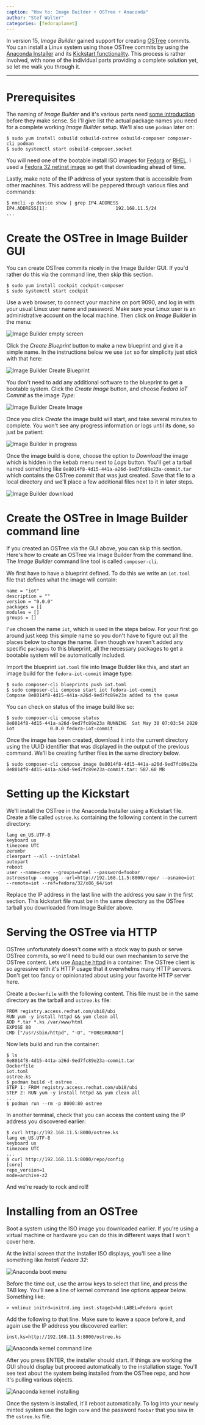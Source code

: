 ```yaml
---
caption: "How to: Image Builder + OSTree + Anaconda"
author: "Stef Walter"
categories: [fedoraplanet]
---
```

In version 15, *Image Builder* gained support for creating 
[OSTree](https://ostree.readthedocs.io/en/latest/) commits.
You can install a Linux system using those OSTree commits by using
the [Anaconda Installer](https://fedoraproject.org/wiki/Anaconda)
and its
[Kickstart functionality](https://anaconda-installer.readthedocs.io/en/latest/kickstart.html).
This process is rather involved, with none of the individual parts
providing a complete solution yet, so let me walk you through it.

---

# Prerequisites

The naming of *Image Builder* and it's various parts need
[some introduction](../documentation/) before they make sense. So I'll give
list the actual package names you need for a complete working *Image Builder*
setup. We'll also use `podman` later on:

    $ sudo yum install osbuild osbuild-ostree osbuild-composer composer-cli podman
    $ sudo systemctl start osbuild-composer.socket

You will need one of the bootable install ISO images for
[Fedora](https://getfedora.org/) or [RHEL](https://developers.redhat.com/products/rhel/download).
I used a
[Fedora 32 netinst image](https://ftp.fau.de/fedora/linux/releases/32/Server/x86_64/iso/Fedora-Server-netinst-x86_64-32-1.6.iso) so get that downloading ahead of time.

Lastly, make note of the IP address of your system that is accessible
from other machines. This address will be peppered through various files
and commands:

    $ nmcli -p device show | grep IP4.ADDRESS
    IP4.ADDRESS[1]:                         192.168.11.5/24
    ...

# Create the OSTree in Image Builder GUI

You can create OSTree commits nicely in the Image Builder GUI. If
you'd rather do this via the command line, then skip this section.

    $ sudo yum install cockpit cockpit-composer
    $ sudo systemctl start cockpit

Use a web browser, to connect your machine on port 9090, and log in with
your usual Linux user name and password. Make sure your Linux user is an
administrative account on the local machine. Then click on *Image Builder* in the menu:

![Image Builder empty screen](howto-ostree-anaconda-empty.png)

Click the *Create Blueprint* button to make a new blueprint and give it
a simple name. In the instructions below we use `iot` so for simplicity
just stick with that here:

![Image Builder Create Blueprint](howto-ostree-anaconda-create-blueprint.png)

You don't need to add any additional software to the blueprint to get a bootable
system. Click the *Create Image* button, and choose *Fedora IoT Commit* as
the image *Type*:

![Image Builder Create Image](howto-ostree-anaconda-create-image.png)

Once you click *Create* the image build will start, and take several minutes
to complete. You won't see any progress information or logs until its done,
so just be patient:

![Image Builder in progress](howto-ostree-anaconda-queue-progress.png)

Once the image build is done, choose the option to *Download* the image which
is hidden in the kebab menu next to *Logs* button. You'll get a tarball
named something like `8e8014f8-4d15-441a-a26d-9ed7fc89e23a-commit.tar`
which contains the OSTree commit that was just created. Save that file
to a local directory and we'll place a few additional files next to it
in later steps.

![Image Builder download](howto-ostree-anaconda-download.png)

# Create the OSTree in Image Builder command line

If you created an OSTree via the GUI above, you can skip this section.
Here's how to create an OSTree via Image Builder from the command line.
The *Image Builder* command line tool is called `composer-cli`.

We first have to have a blueprint defined. To do this we write
an `iot.toml` file that defines what the image will contain:

    name = "iot"
    description = ""
    version = "0.0.0"
    packages = []
    modules = []
    groups = []

I've chosen the name `iot`, which is used in the steps below. For your
first go around just keep this simple name so you don't have to figure out all
the places below to change the name. Even though we haven't added any specific
`packages` to this blueprint, all the necessary packages to get a
bootable system will be automatically included.

Import the blueprint `iot.toml` file into Image Builder like this, and
start an image build for the `fedora-iot-commit` image type:

    $ sudo composer-cli blueprints push iot.toml
    $ sudo composer-cli compose start iot fedora-iot-commit
    Compose 8e8014f8-4d15-441a-a26d-9ed7fc89e23a added to the queue

You can check on status of the image build like so:

    $ sudo composer-cli compose status
    8e8014f8-4d15-441a-a26d-9ed7fc89e23a RUNNING  Sat May 30 07:03:54 2020 iot             0.0.0 fedora-iot-commit

Once the image has been created, download it into the current directory
using the UUID identifier that was displayed in the output of the previous
command. We'll be creating further files in the same directory below.

    $ sudo composer-cli compose image 8e8014f8-4d15-441a-a26d-9ed7fc89e23a
    8e8014f8-4d15-441a-a26d-9ed7fc89e23a-commit.tar: 587.60 MB

# Setting up the Kickstart

We'll install the OSTree in the Anaconda Installer using a Kickstart file.
Create a file called `ostree.ks` containing the following content
in the current directory:

    lang en_US.UTF-8
    keyboard us
    timezone UTC
    zerombr
    clearpart --all --initlabel
    autopart
    reboot
    user --name=core --groups=wheel --password=foobar
    ostreesetup --nogpg --url=http://192.168.11.5:8000/repo/ --osname=iot --remote=iot --ref=fedora/32/x86_64/iot

Replace the IP address in the last line with the address you saw in the
first section. This kickstart file must be in the same directory as
the OSTree tarball you downloaded from Image Builder above.

# Serving the OSTree via HTTP

OSTree unfortunately doesn't come with a stock way to push or
serve OSTree commits, so we'll need to build our own mechanism to serve the
OSTree content. Lets use [Apache httpd](https://httpd.apache.org/) in
a container. The OSTree client is so agressive with it's HTTP usage
that it overwhelms many HTTP servers. Don't get too fancy or opinionated
about using your favorite HTTP server here.

Create a `Dockerfile` with the following content. This file must be
in the same directory as the tarball and `ostree.ks` file:

    FROM registry.access.redhat.com/ubi8/ubi
    RUN yum -y install httpd && yum clean all
    ADD *.tar *.ks /var/www/html
    EXPOSE 80
    CMD ["/usr/sbin/httpd", "-D", "FOREGROUND"]

Now lets build and run the container:

    $ ls
    8e8014f8-4d15-441a-a26d-9ed7fc89e23a-commit.tar
    Dockerfile
    iot.toml
    ostree.ks
    $ podman build -t ostree .
    STEP 1: FROM registry.access.redhat.com/ubi8/ubi
    STEP 2: RUN yum -y install httpd && yum clean all
    ...
    $ podman run --rm -p 8000:80 ostree

In another terminal, check that you can access the content
using the IP address you discovered earlier:

    $ curl http://192.168.11.5:8000/ostree.ks
    lang en_US.UTF-8
    keyboard us
    timezone UTC
    ...
    $ curl http://192.168.11.5:8000/repo/config
    [core]
    repo_version=1
    mode=archive-z2

And we're ready to rock and roll!

# Installing from an OSTree

Boot a system using the ISO image you downloaded earlier. If you're using a
virtual machine or hardware you can do this in different ways that I won't
cover here.

At the initial screen that the Installer ISO displays, you'll see a line
something like *Install Fedora 32*:

![Anaconda boot menu](howto-ostree-anaconda-bootmenu.png)

Before the time out, use the arrow keys to select that line, and press
the TAB key. You'll see a line of kernel command line options appear below.
Something like:

    > vmlinuz initrd=initrd.img inst.stage2=hd:LABEL=Fedora quiet

Add the following to that line. Make sure to leave a space before it, and again
use the IP address you discovered earlier:

    inst.ks=http://192.168.11.5:8000/ostree.ks

![Anaconda kernel command line](howto-ostree-anaconda-kernel-commandline.png)

After you press ENTER, the installer should start. If things are working the
GUI should display but proceed automatically to the installation stage. You'll
see text about the system being installed from the OSTree repo, and how it's
pulling various objects.

![Anaconda kernel installing](howto-ostree-anaconda-installing.png)

Once the system is installed, it'll reboot automatically. To log into your
newly minted system use the login `core` and the password `foobar`
that you saw in the `ostree.ks` file.

